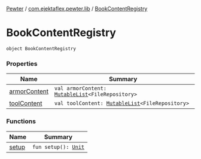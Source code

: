 [Pewter](../../index.md) / [com.ejektaflex.pewter.lib](../index.md) / [BookContentRegistry](./index.md)

# BookContentRegistry

`object BookContentRegistry`

### Properties

| Name | Summary |
|---|---|
| [armorContent](armor-content.md) | `val armorContent: `[`MutableList`](https://kotlinlang.org/api/latest/jvm/stdlib/kotlin.collections/-mutable-list/index.html)`<FileRepository>` |
| [toolContent](tool-content.md) | `val toolContent: `[`MutableList`](https://kotlinlang.org/api/latest/jvm/stdlib/kotlin.collections/-mutable-list/index.html)`<FileRepository>` |

### Functions

| Name | Summary |
|---|---|
| [setup](setup.md) | `fun setup(): `[`Unit`](https://kotlinlang.org/api/latest/jvm/stdlib/kotlin/-unit/index.html) |
